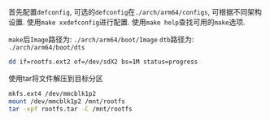 首先配置`defconfig`, 可选的`defconfig`在`./arch/arm64/configs`, 可根据不同架构设置.
使用`make xxdefconfig`进行配置.
使用`make help`查找可用的`make`选项.

`make`后`Image`路径为: `./arch/arm64/boot/Image`
`dtb`路径为: `./arch/arm64/boot/dts`

```bash
dd if=rootfs.ext2 of=/dev/sdX2 bs=1M status=progress
```

使用tar将文件解压到目标分区
```bash
mkfs.ext4 /dev/mmcblk1p2
mount /dev/mmcblk1p2 /mnt/rootfs
tar -xpf rootfs.tar -C /mnt/rootfs
```
